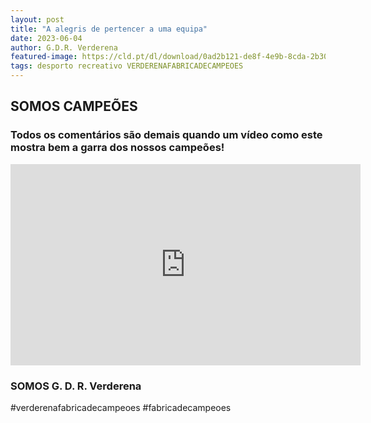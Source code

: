```yaml
---
layout: post
title: "A alegris de pertencer a uma equipa"
date: 2023-06-04
author: G.D.R. Verderena
featured-image: https://cld.pt/dl/download/0ad2b121-de8f-4e9b-8cda-2b304b29da26/67723108_2863075450372499_4311784798793236480_o.jpg?download=true
tags: desporto recreativo VERDERENAFABRICADECAMPEOES
---
```



<H2>SOMOS CAMPEÕES</H2>

<H3>Todos os comentários são demais quando um vídeo como este mostra bem a garra dos nossos campeões!
</H3>

<iframe src="https://www.facebook.com/plugins/video.php?height=322&href=https%3A%2F%2Fwww.facebook.com%2F100063477404805%2Fvideos%2F819530413055688%2F&show_text=false&width=560&t=0" width="560" height="322" style="border:none;overflow:hidden" scrolling="no" frameborder="0" allowfullscreen="true" allow="autoplay; clipboard-write; encrypted-media; picture-in-picture; web-share" allowFullScreen="true"></iframe>

<H3>SOMOS G. D. R. Verderena</H3>

#verderenafabricadecampeoes #fabricadecampeoes 
